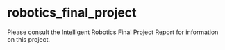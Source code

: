 # robotics_final_project
Please consult the Intelligent Robotics Final Project Report for information on this project.
